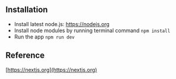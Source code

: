 ## Installation

* Install latest node.js: https://nodejs.org​
* Install node modules by running terminal command `npm install`
* Run the app `npm run dev`

## Reference

[https://nextjs.org](https://nextjs.org)
